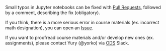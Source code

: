 Small typos in Jupyter notebooks can be fixed with [Pull Requests](https://github.com/Yorko/mlcourse.ai/pulls), followed by a comment, describing the fix (obligatory).

If you think, there is a more serious error in course materials (ex. incorrect math designation), you can open an [Issue](https://github.com/Yorko/mlcourse.ai/issues). 

If you want to proofread course materials and/or develop new ones (ex. assignments), please contact Yury (@yorko) via [ODS](ods.ai) Slack.  
